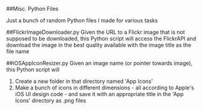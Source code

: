 ##Misc. Python Files

Just a bunch of random Python files I made for various tasks

##FlickrImageDownloader.py
Given the URL to a Flickr image that is not supposed to be downloaded, this Python script will access the FlickrAPI and download the image in the best quality available with the image title as the file name

##iOSAppIconResizer.py
Given an image name (or pointer towards image), this Python script will 
1. Create a new folder in that directory named 'App Icons'
2. Make a bunch of icons in different dimensions - all according to Apple's iOS UI design code - and save it with an appropriate title in the 'App Icons' directory as .png files
